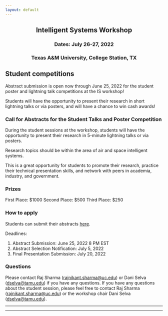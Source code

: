 ```yaml
---
layout: default
---
```


<h2 align="center">Intelligent Systems Workshop</h2>
<h3 align="center">Dates: July 26-27, 2022</h3>
<h3 align="center">Texas A&M University, College Station, TX</h3>

## Student competitions
Abstract submission is open now through June 25, 2022 for the student poster and lightning talk competitions at the IS workshop!

Students will have the opportunity to present their research in short lightning talks or via posters, and will have a chance to win cash awards!

### Call for Abstracts for the Student Talks and Poster Competition  

During the student sessions at the workshop, students will have the opportunity to present their research in 5-minute lightning talks or via posters.

Research topics should be within the area of air and space intelligent systems.

This is a great opportunity for students to promote their research, practice their technical presentation skills, and network with peers in academia, industry, and government.

### Prizes

First Place: $1000
Second Place: $500
Third Place: $250

### How to apply

Students can submit their abstracts <a href="https://forms.office.com/pages/responsepage.aspx?id=bC4i9cZf60iPA3PbGCA7YwQP0dlYj5VLlO0JdDSwzsFUQURZVDcwNFpETzJaWUZGSDRZVVFLRkhCTS4u">here</a>.

Deadlines: 
1. Abstract Submission: June 25, 2022 8 PM EST
2. Abstract Selection Notification: July 5, 2022
3. Final Presentation Submission: July 20, 2022

### Questions

Please contact Raj Sharma (rajnikant.sharma@uc.edu) or Dani Selva (dselva@tamu.edu) if you have any questions.
If you have any questions about the student session, please feel free to contact Raj Sharma (rajnikant.sharma@uc.edu) or the workshop chair Dani Selva (dselva@tamu.edu).

<!-- (old text)
### Call for Abstracts for the Student Talks and Poster Competition  
(Sponsored by ???)

<b>Pdf flyer is available <a href="{{ '/IS_Workshop_2022/???.pdf' | absolute_url }}">here</a>!</b>

During the student sessions at the workshop, students will have the opportunity to present their research in 5-minute lightning talks or via posters.

Research topics should be within the area of aerospace intelligent systems.

### Prizes

Students ??will?? have a chance to win cash awards, sponsored by ???!

#### Lightning Talk  
First Place Lightning Talk:  $??  
Second Place Lightning Talk:  $??

#### Student Poster Session  
First Place Student Poster: $??

### How to apply

Initial application process:
- Send a title, abstract, and university affiliation to ?? ?? at ??@?? by July ??th, 2022.  
- The committee will then let you know if your topic is selected for a poster or the talk by July ??.

If you've been selected:
- Send your ppt or pdf to ?? ?? by July ??th.
- Present at the workshop!

### Questions

Questions? Contact: ?? ?? (??@??) or the workshop co-chair ?? ?? (??@??)
(end old text) -->

* * *
* * *

<!-- --end-of-page-- -->
